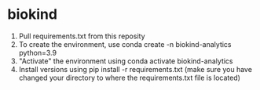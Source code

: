 # biokind
1. Pull requirements.txt from this reposity 
2. To create the environment, use conda create -n biokind-analytics python=3.9
3. "Activate" the environment using conda activate biokind-analytics
4. Install versions using pip install -r requirements.txt (make sure you have changed your directory to where the requirements.txt file is located)
